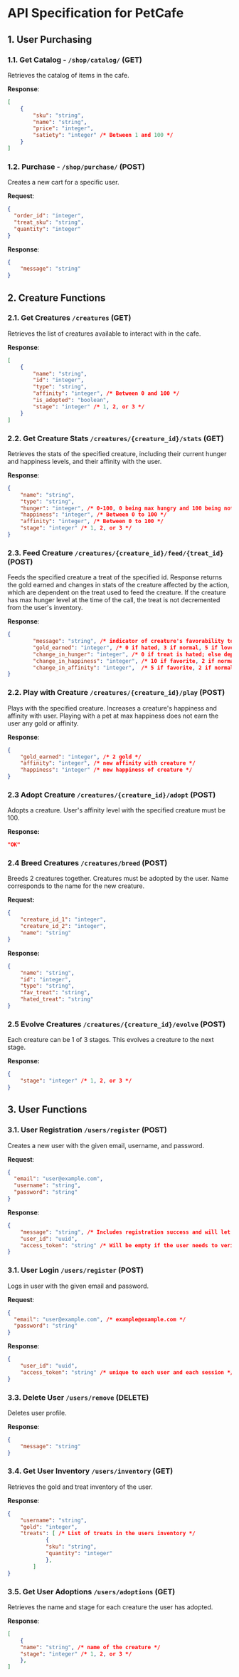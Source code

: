 # API Specification for PetCafe

## 1. User Purchasing

### 1.1. Get Catalog - `/shop/catalog/` (GET)

Retrieves the catalog of items in the cafe.

**Response**:

```json
[
    {
        "sku": "string",
        "name": "string",
        "price": "integer", 
        "satiety": "integer" /* Between 1 and 100 */
    }
]
```

### 1.2. Purchase - `/shop/purchase/` (POST)

Creates a new cart for a specific user.

**Request**:

```json
{
  "order_id": "integer",
  "treat_sku": "string",
  "quantity": "integer"
}
```

**Response**:

```json
{
    "message": "string"
}
``` 

## 2. Creature Functions

### 2.1. Get Creatures `/creatures` (GET)

Retrieves the list of creatures available to interact with in the cafe.

**Response**:

```json
[
    {
        "name": "string",
        "id": "integer",
        "type": "string",
        "affinity": "integer", /* Between 0 and 100 */
        "is_adopted": "boolean",
        "stage": "integer" /* 1, 2, or 3 */
    }
]
```

### 2.2. Get Creature Stats `/creatures/{creature_id}/stats` (GET)

Retrieves the stats of the specified creature, including their current hunger and happiness levels, and their affinity with the user.

**Response**:

```json
{
    "name": "string",
    "type": "string",
    "hunger": "integer", /* 0-100, 0 being max hungry and 100 being not hungry */
    "happiness": "integer", /* Between 0 to 100 */
    "affinity": "integer", /* Between 0 to 100 */
    "stage": "integer" /* 1, 2, or 3 */
}
```

### 2.3. Feed Creature `/creatures/{creature_id}/feed/{treat_id}` (POST)

Feeds the specified creature a treat of the specified id. Response returns the gold earned and changes in stats of the creature affected by the action, which are dependent on the treat used to feed the creature. If the creature has max hunger level at the time of the call, the treat is not decremented from the user's inventory.

**Response**:

```json
{
        "message": "string", /* indicator of creature's favorability towards treat */
        "gold_earned": "integer", /* 0 if hated, 3 if normal, 5 if loved */
        "change_in_hunger": "integer", /* 0 if treat is hated; else dependent on treat satiety */
        "change_in_happiness": "integer", /* 10 if favorite, 2 if normal, -5 if hated */
        "change_in_affinity": "integer",  /* 5 if favorite, 2 if normal, -2 if hated */
}
```

### 2.2. Play with Creature `/creatures/{creature_id}/play` (POST)

Plays with the specified creature. Increases a creature's happiness and affinity with user. Playing with a pet at max happiness does not earn the user any gold or affinity.

**Response**:
```json
{
    "gold_earned": "integer", /* 2 gold */
    "affinity": "integer", /* new affinity with creature */
    "happiness": "integer" /* new happiness of creature */
}
```
### 2.3 Adopt Creature `/creatures/{creature_id}/adopt` (POST)

Adopts a creature. User's affinity level with the specified creature must be 100.

**Response:**

```json
"OK"
```
### 2.4 Breed Creatures `/creatures/breed` (POST)

Breeds 2 creatures together. Creatures must be adopted by the user. Name corresponds to the name for the new creature.

**Request:**

```json
{
    "creature_id_1": "integer",
    "creature_id_2": "integer",
    "name": "string"
}
```

**Response:**

```json
{
    "name": "string",
    "id": "integer",
    "type": "string",
    "fav_treat": "string",
    "hated_treat": "string"
}
```
### 2.5 Evolve Creatures `/creatures/{creature_id}/evolve` (POST)

Each creature can be 1 of 3 stages. This evolves a creature to the next stage. 

**Response:**

```json
{
    "stage": "integer" /* 1, 2, or 3 */
}
```

## 3. User Functions

### 3.1. User Registration  `/users/register` (POST)

Creates a new user with the given email, username, and password.

**Request**:

```json
{
  "email": "user@example.com", 
  "username": "string",
  "password": "string"
}
```

**Response**:

```json
{
    "message": "string", /* Includes registration success and will let the user know if they need to verify their email before logging in. */
    "user_id": "uuid",
    "access_token": "string" /* Will be empty if the user needs to verify their email */
}
```

### 3.1. User Login  `/users/register` (POST)

Logs in user with the given email and password.

**Request**:

```json
{
  "email": "user@example.com", /* example@example.com */
  "password": "string"
}
```

**Response**:

```json
{
    "user_id": "uuid",
    "access_token": "string" /* unique to each user and each session */ 
}
```

### 3.3. Delete User  `/users/remove` (DELETE)

Deletes user profile.

**Response**:

```json
{
    "message": "string"
}
```

### 3.4. Get User Inventory `/users/inventory` (GET)

Retrieves the gold and treat inventory of the user.

**Response**:

```json
{
    "username": "string",
    "gold": "integer", 
    "treats": [ /* List of treats in the users inventory */
            {
            "sku": "string",
            "quantity": "integer"
            }, 
        ] 
}
```

### 3.5. Get User Adoptions `/users/adoptions` (GET)

Retrieves the name and stage for each creature the user has adopted.

**Response**:

```json
[
    {
    "name": "string", /* name of the creature */
    "stage": "integer" /* 1, 2, or 3 */
    },
]
```
